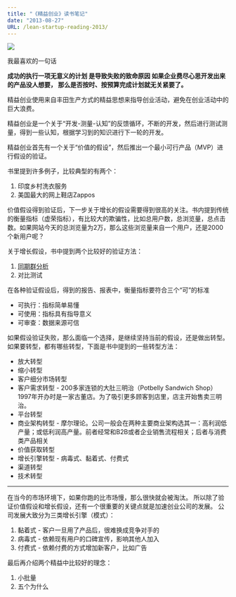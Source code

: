 ```yaml
---
title: "《精益创业》读书笔记"
date: "2013-08-27"
URL: /lean-startup-reading-2013/
---
```


![](https://bobjiang.github.io/images/lean_startup.png)

我最喜欢的一句话

**成功的执行一项无意义的计划 是导致失败的致命原因 如果企业费尽心思开发出来的产品没人想要， 那么是否按时、按预算完成计划就无关紧要了。**

精益创业使用来自丰田生产方式的精益思想来指导创业活动，避免在创业活动中的巨大浪费。

精益创业是一个关于“开发-测量-认知”的反馈循环，不断的开发，然后进行测试测量，得到一些认知，根据学习到的知识进行下一轮的开发。

精益创业首先有一个关于“价值的假设”，然后推出一个最小可行产品（MVP）进行假设的验证。

书里提到许多例子，比较典型的有两个：

1. 印度乡村洗衣服务
2. 美国最大的网上鞋店Zappos

价值假设得到验证后，下一步关于增长的假设需要得到很高的关注。书内提到传统的衡量指标（虚荣指标），有比较大的欺骗性，比如总用户数，总浏览量，总点击数。如果网站今天的总浏览量为2万，那么这些浏览量来自一个用户，还是2000个新用户呢？

关于增长假设，书中提到两个比较好的验证方法：

1. [同期群分析](https://en.wikipedia.org/wiki/Cohort_study)
2. 对比测试

在各种验证假设后，得到的报告、报表中，衡量指标要符合三个“可”的标准

- 可执行：指标简单易懂
- 可使用：指标具有指导意义
- 可审查：数据来源可信

如果假设验证失败，那么面临一个选择，是继续坚持当前的假设，还是做出转型。如果要转型，都有哪些转型，下面是书中提到的一些转型方法：

- 放大转型
- 缩小转型
- 客户细分市场转型
- 客户需求转型 - 200多家连锁的大肚三明治（Potbelly Sandwich Shop） 1997年开办时是一家古董店。为了吸引更多顾客到店里，店主开始售卖三明治。
- 平台转型
- 商业架构转型 - 摩尔理论。公司一般会在两种主要商业架构选其一：高利润低产量；或低利润高产量。前者经常和B2B或者企业销售流程相关；后者与消费类产品相关
- 价值获取转型
- 增长引擎转型 - 病毒式、黏着式、付费式
- 渠道转型
- 技术转型

* * *

在当今的市场环境下，如果你跑的比市场慢，那么很快就会被淘汰。 所以除了验证价值假设和增长假设，还有一个很重要的关键点就是加速创业公司的发展。 公司发展大致分为三类增长引擎（模式）：

1. 黏着式 - 客户一旦用了产品后，很难换成竞争对手的
2. 病毒式 - 依赖现有用户的口碑宣传，影响其他人加入
3. 付费式 - 依赖付费的方式增加新客户，比如广告

最后再介绍两个精益中比较好的理念：

1. 小批量
2. 五个为什么
